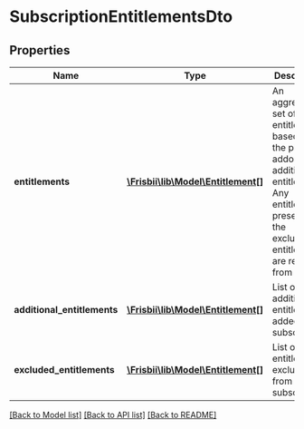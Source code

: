 # SubscriptionEntitlementsDto

## Properties
Name | Type | Description | Notes
------------ | ------------- | ------------- | -------------
**entitlements** | [**\Frisbii\lib\Model\Entitlement[]**](Entitlement.md) | An aggregated set of entitlements based off of the plan, addons and additional entitlements. Any entitlements present in the excluded entitlements are removed from this list | [optional] 
**additional_entitlements** | [**\Frisbii\lib\Model\Entitlement[]**](Entitlement.md) | List of additional entitlements added to the subscription | [optional] 
**excluded_entitlements** | [**\Frisbii\lib\Model\Entitlement[]**](Entitlement.md) | List of entitlements excluded from the subscription | [optional] 

[[Back to Model list]](../../README.md#documentation-for-models) [[Back to API list]](../../README.md#documentation-for-api-endpoints) [[Back to README]](../../README.md)

